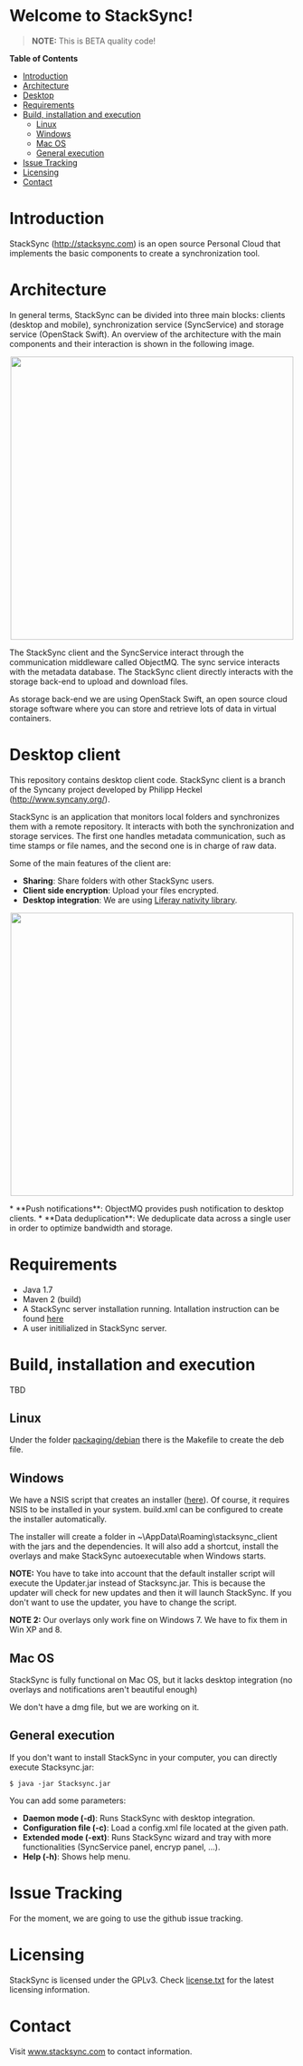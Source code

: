 Welcome to StackSync!
=====================

> **NOTE:** This is BETA quality code!

**Table of Contents**

- [Introduction](#introduction)
- [Architecture](#architecture)
- [Desktop](#desktop-client)
- [Requirements](#requirements)
- [Build, installation and execution](#build-installation-and-execution)
  - [Linux](#linux)
  - [Windows](#windows)
  - [Mac OS](#mac-os)
  - [General execution](#general-execution)
- [Issue Tracking](#issue-tracking)
- [Licensing](#licensing)
- [Contact](#contact)

# Introduction

StackSync (<http://stacksync.com>) is an open source Personal Cloud
that implements the basic components to create a synchronization tool.


# Architecture

In general terms, StackSync can be divided into three main blocks: clients
(desktop and mobile), synchronization service (SyncService) and storage
service (OpenStack Swift). An overview of the architecture
with the main components and their interaction is shown in the following image.

<p align="center">
  <img width="500" src="https://raw.github.com/stacksync/desktop/master/res/stacksync-architecture.png">
</p>

The StackSync client and the SyncService interact through the communication
middleware called ObjectMQ. The sync service interacts with the metadata
database. The StackSync client directly interacts with the storage back-end
to upload and download files.

As storage back-end we are using OpenStack Swift, an open source cloud storage
software where you can store and retrieve lots of data in virtual containers.

# Desktop client

This repository contains desktop client code. StackSync client is a branch of 
the Syncany project developed by Philipp Heckel (http://www.syncany.org/).

StackSync is an application that monitors local folders and synchronizes them
with a remote repository. It interacts with both the synchronization and storage
services. The first one handles metadata communication, such as time stamps or
file names, and the second one is in charge of raw data.

Some of the main features of the client are:
* **Sharing**: Share folders with other StackSync users.
* **Client side encryption**: Upload your files encrypted.
* **Desktop integration**: We are using [Liferay nativity library](https://github.com/liferay/liferay-nativity).

<p align="center">
  <img width="500" src="https://raw.github.com/stacksync/desktop/master/res/win_integration.png">
</p>
* **Push notifications**: ObjectMQ provides push notification to desktop clients.
* **Data deduplication**: We deduplicate data across a single user in order to optimize bandwidth and storage.

# Requirements
* Java 1.7
* Maven 2 (build)
* A StackSync server installation running. Intallation instruction can be found [here](https://github.com/stacksync/sync-service)
* A user initilialized in StackSync server.

# Build, installation and execution
TBD

## Linux
Under the folder [packaging/debian](packaging/debian) there is the Makefile to create the
deb file.

## Windows
We have a NSIS script that creates an installer ([here](installers/StackSyncInstallScript.nsi)).
Of course, it requires NSIS to be installed in your system. build.xml can be
configured to create the installer automatically.

The installer will create a folder in ~\AppData\Roaming\stacksync_client with the
jars and the dependencies. It will also add a shortcut, install the overlays and
make StackSync autoexecutable when Windows starts.

**NOTE:** You have to take into account that the default installer script will
execute the Updater.jar instead of Stacksync.jar. This is because the updater will
check for new updates and then it will launch StackSync. If you don't want to use
the updater, you have to change the script.

**NOTE 2:** Our overlays only work fine on Windows 7. We have to fix them in Win XP
and 8.

## Mac OS
StackSync is fully functional on Mac OS, but it lacks desktop integration (no overlays
and notifications aren't beautiful enough)

We don't have a dmg file, but we are working on it.

## General execution
If you don't want to install StackSync in your computer, you can directly execute
Stacksync.jar:

    $ java -jar Stacksync.jar
  
You can add some parameters:
- **Daemon mode (-d)**: Runs StackSync with desktop integration.
- **Configuration file (-c)**: Load a config.xml file located at the given path.
- **Extended mode (-ext)**: Runs StackSync wizard and tray with more functionalities
(SyncService panel, encryp panel, ...).
- **Help (-h)**: Shows help menu.

# Issue Tracking
For the moment, we are going to use the github issue tracking.

# Licensing
StackSync is licensed under the GPLv3. Check [license.txt](license.txt) for the latest
licensing information.

# Contact
Visit www.stacksync.com to contact information.
